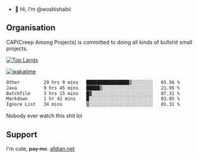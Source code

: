 - 👋 Hi, I’m @woshishabii

## Organisation

CAP(Creep Among Projects) is committed to doing all kinds of bullshit small projects.

[![Top Langs](https://github-readme-stats.vercel.app/api/top-langs/?username=woshishabii&layout=compact)](https://github.com/anuraghazra/github-readme-stats)

[![wakatime](https://wakatime.com/badge/user/34d02784-acc1-4a16-82d7-33fdb53c4ed6.svg)](https://wakatime.com/@34d02784-acc1-4a16-82d7-33fdb53c4ed6)


<!--START_SECTION:waka-->

```txt
Other         29 hrs 9 mins   ████████████████▒░░░░░░░░   65.56 %
Java          9 hrs 45 mins   █████▒░░░░░░░░░░░░░░░░░░░   21.95 %
Batchfile     3 hrs 15 mins   █▓░░░░░░░░░░░░░░░░░░░░░░░   07.31 %
Markdown      1 hr 42 mins    █░░░░░░░░░░░░░░░░░░░░░░░░   03.85 %
Ignore List   34 mins         ▒░░░░░░░░░░░░░░░░░░░░░░░░   01.31 %
```

<!--END_SECTION:waka-->

Nobody ever watch this shit lol

## Support
I'm cute, ~~pay me~~.
[afdian.net](https://afdian.com/a/woshishabi)

<!---
woshishabii/woshishabii is a ✨ special ✨ repository because its `README.md` (this file) appears on your GitHub profile.
You can click the Preview link to take a look at your changes.
--->
